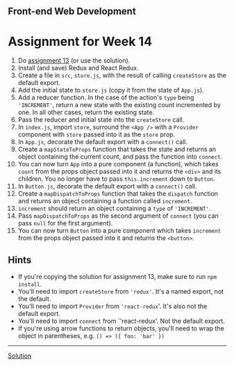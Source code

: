 ## Front-end Web Development
# Assignment for Week 14

1.  Do [assignment 13](https://github.com/JeffreyATW/fwd/blob/master/series10/class14/assignment.md) (or use the solution).
2.  Install (and save) Redux and React Redux.
3.  Create a file in `src`, `store.js`, with the result of calling `createStore` as the default export.
4.  Add the initial state to `store.js` (copy it from the state of `App.js`).
5.  Add a reducer function. In the case of the action's `type` being `'INCREMENT'`, return a new state with the existing count incremented by one. In all other cases, return the existing state.
6.  Pass the reducer and initial state into the `createStore` call.
7.  In `index.js`, import `store`, surround the `<App />` with a `Provider` component with `store` passed into it as the `store` prop.
8.  In `App.js`, decorate the default export with a `connect()` call.
9.  Create a `mapStateToProps` function that takes the state and returns an object containing the current count, and pass the function into `connect`.
10. You can now turn `App` into a pure component (a function), which takes `count` from the props object passed into it and returns the `<div>` and its children. You no longer have to pass `this.increment` down to `Button`.
11. In `Button.js`, decorate the default export with a `connect()` call.
12. Create a `mapDispatchToProps` function that takes the `dispatch` function and returns an object containing a function called `increment`.
13. `increment` should return an object containing a `type` of `'INCREMENT'`.
14. Pass `mapDispatchToProps` as the second argument of `connect` (you can pass `null` for the first argument).
15. You can now turn `Button` into a pure component which takes `increment` from the props object passed into it and returns the `<button>`.

## Hints

* If you're copying the solution for assignment 13, make sure to run `npm install`.
* You'll need to import `createStore` from `'redux'`. It's a named export, not the default.
* You'll need to import `Provider` from `'react-redux`'. It's also not the default export.
* You'll need to import `connect` from `'react-redux'. Not the default export.
* If you're using arrow functions to return objects, you'll need to wrap the object in parentheses, e.g. `() => ({ foo: 'bar' })`

* * *

[Solution](https://github.com/JeffreyATW/fwd/tree/master/series10/class14/solution)
